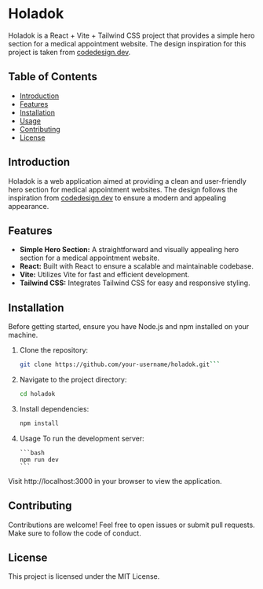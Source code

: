 # Holadok

Holadok is a React + Vite + Tailwind CSS project that provides a simple hero section for a medical appointment website. The design inspiration for this project is taken from [codedesign.dev](https://codedesign.dev/challenge/holadok).

## Table of Contents

- [Introduction](#introduction)
- [Features](#features)
- [Installation](#installation)
- [Usage](#usage)
- [Contributing](#contributing)
- [License](#license)

## Introduction

Holadok is a web application aimed at providing a clean and user-friendly hero section for medical appointment websites. The design follows the inspiration from [codedesign.dev](https://codedesign.dev/challenge/holadok) to ensure a modern and appealing appearance.

## Features

- **Simple Hero Section:** A straightforward and visually appealing hero section for a medical appointment website.
- **React:** Built with React to ensure a scalable and maintainable codebase.
- **Vite:** Utilizes Vite for fast and efficient development.
- **Tailwind CSS:** Integrates Tailwind CSS for easy and responsive styling.

## Installation

Before getting started, ensure you have Node.js and npm installed on your machine.

1.  Clone the repository:

    ````bash
    git clone https://github.com/your-username/holadok.git```
    ````

2.  Navigate to the project directory:

    ```bash
    cd holadok
    ```

3.  Install dependencies:

    ```bash
    npm install
    ```

4.  Usage
    To run the development server:

        ```bash
        npm run dev
        ```

Visit http://localhost:3000 in your browser to view the application.

## Contributing

Contributions are welcome! Feel free to open issues or submit pull requests. Make sure to follow the code of conduct.

## License

This project is licensed under the MIT License.
